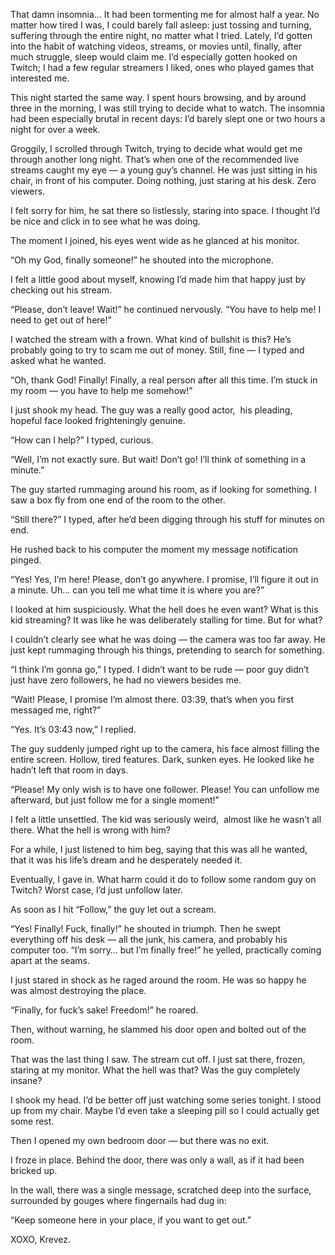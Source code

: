 That damn insomnia… It had been tormenting me for almost half a year. No matter how tired I was, I could barely fall asleep: just tossing and turning, suffering through the entire night, no matter what I tried. Lately, I’d gotten into the habit of watching videos, streams, or movies until, finally, after much struggle, sleep would claim me. I’d especially gotten hooked on Twitch; I had a few regular streamers I liked, ones who played games that interested me.



This night started the same way. I spent hours browsing, and by around three in the morning, I was still trying to decide what to watch. The insomnia had been especially brutal in recent days: I’d barely slept one or two hours a night for over a week.



Groggily, I scrolled through Twitch, trying to decide what would get me through another long night. That’s when one of the recommended live streams caught my eye — a young guy’s channel. He was just sitting in his chair, in front of his computer. Doing nothing, just staring at his desk. Zero viewers.

I felt sorry for him, he sat there so listlessly, staring into space. I thought I’d be nice and click in to see what he was doing.

The moment I joined, his eyes went wide as he glanced at his monitor.

  


“Oh my God, finally someone!” he shouted into the microphone.

  


I felt a little good about myself, knowing I’d made him that happy just by checking out his stream.

  


“Please, don’t leave! Wait!” he continued nervously. “You have to help me! I need to get out of here!”

  


I watched the stream with a frown. What kind of bullshit is this? He’s probably going to try to scam me out of money. Still, fine — I typed and asked what he wanted.

  


“Oh, thank God! Finally! Finally, a real person after all this time. I’m stuck in my room — you have to help me somehow!”

  


I just shook my head. The guy was a really good actor,  his pleading, hopeful face looked frighteningly genuine.

  


“How can I help?” I typed, curious.

  


“Well, I’m not exactly sure. But wait! Don’t go! I’ll think of something in a minute.”

  


The guy started rummaging around his room, as if looking for something. I saw a box fly from one end of the room to the other.

  


“Still there?” I typed, after he’d been digging through his stuff for minutes on end.

  


He rushed back to his computer the moment my message notification pinged.

  


“Yes! Yes, I’m here! Please, don’t go anywhere. I promise, I’ll figure it out in a minute. Uh… can you tell me what time it is where you are?”

  


I looked at him suspiciously. What the hell does he even want? What is this kid streaming? It was like he was deliberately stalling for time. But for what?



I couldn’t clearly see what he was doing — the camera was too far away. He just kept rummaging through his things, pretending to search for something.

  


“I think I’m gonna go,” I typed. I didn’t want to be rude — poor guy didn’t just have zero followers, he had no viewers besides me.

  


“Wait! Please, I promise I’m almost there. 03:39, that’s when you first messaged me, right?”

  


“Yes. It’s 03:43 now,” I replied.

  


The guy suddenly jumped right up to the camera, his face almost filling the entire screen. Hollow, tired features. Dark, sunken eyes. He looked like he hadn’t left that room in days.

  


“Please! My only wish is to have one follower. Please! You can unfollow me afterward, but just follow me for a single moment!”

  


I felt a little unsettled. The kid was seriously weird,  almost like he wasn’t all there. What the hell is wrong with him?



For a while, I just listened to him beg, saying that this was all he wanted, that it was his life’s dream and he desperately needed it.

Eventually, I gave in. What harm could it do to follow some random guy on Twitch? Worst case, I’d just unfollow later.

As soon as I hit “Follow,” the guy let out a scream.

  


“Yes! Finally! Fuck, finally!” he shouted in triumph. Then he swept everything off his desk — all the junk, his camera, and probably his computer too. “I’m sorry… but I’m finally free!” he yelled, practically coming apart at the seams.

  


I just stared in shock as he raged around the room. He was so happy he was almost destroying the place.

  


“Finally, for fuck’s sake! Freedom!” he roared.

  


Then, without warning, he slammed his door open and bolted out of the room.

That was the last thing I saw. The stream cut off. I just sat there, frozen, staring at my monitor. What the hell was that? Was the guy completely insane?



I shook my head. I’d be better off just watching some series tonight. I stood up from my chair. Maybe I’d even take a sleeping pill so I could actually get some rest.



Then I opened my own bedroom door — but there was no exit.

I froze in place. Behind the door, there was only a wall, as if it had been bricked up.



In the wall, there was a single message, scratched deep into the surface, surrounded by gouges where fingernails had dug in:

  


“Keep someone here in your place, if you want to get out.”

XOXO, Krevez.
